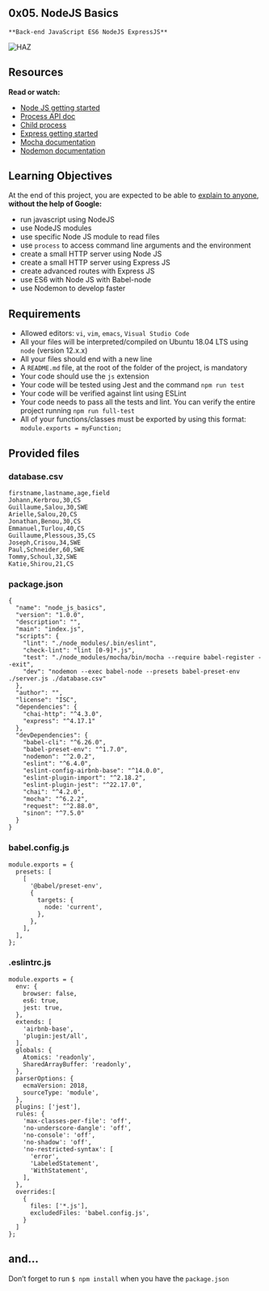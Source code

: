 ## 0x05. NodeJS Basics
    **Back-end JavaScript ES6 NodeJS ExpressJS**

![HAZ](https://s3.amazonaws.com/alx-intranet.hbtn.io/uploads/medias/2020/1/82692897e15d9f03256f.jpeg?X-Amz-Algorithm=AWS4-HMAC-SHA256&X-Amz-Credential=AKIARDDGGGOUSBVO6H7D%2F20231121%2Fus-east-1%2Fs3%2Faws4_request&X-Amz-Date=20231121T184708Z&X-Amz-Expires=86400&X-Amz-SignedHeaders=host&X-Amz-Signature=ae1a2ea01bb3040fd94f363d0e0723f225fef522d49e59cab420d33726eb5b0a)

## Resources
**Read or watch:**
   - [Node JS getting started](https://nodejs.org/en/docs/guides/getting-started-guide)
   - [Process API doc](https://node.readthedocs.io/en/latest/api/process/)
   - [Child process](https://nodejs.org/api/child_process.html)
   - [Express getting started](https://expressjs.com/en/starter/installing.html)
   - [Mocha documentation](https://mochajs.org/)
   - [Nodemon documentation](https://github.com/remy/nodemon#nodemon)

## Learning Objectives
At the end of this project, you are expected to be able to [explain to anyone](https://fs.blog/feynman-learning-technique/), **without the help of Google:**
   - run javascript using NodeJS
   - use NodeJS modules
   - use specific Node JS module to read files
   - use `process` to access command line arguments and the environment
   - create a small HTTP server using Node JS
   - create a small HTTP server using Express JS
   - create advanced routes with Express JS
   - use ES6 with Node JS with Babel-node
   - use Nodemon to develop faster

## Requirements
   - Allowed editors: `vi`, `vim`, `emacs`, `Visual Studio Code`
   - All your files will be interpreted/compiled on Ubuntu 18.04 LTS using `node` (version 12.x.x)
   - All your files should end with a new line
   - A `README.md` file, at the root of the folder of the project, is mandatory
   - Your code should use the `js` extension
   - Your code will be tested using Jest and the command `npm run test`
   - Your code will be verified against lint using ESLint
   - Your code needs to pass all the tests and lint. You can verify the entire project running `npm run full-test`
   - All of your functions/classes must be exported by using this format: `module.exports = myFunction;`

## Provided files

### database.csv

```
firstname,lastname,age,field
Johann,Kerbrou,30,CS
Guillaume,Salou,30,SWE
Arielle,Salou,20,CS
Jonathan,Benou,30,CS
Emmanuel,Turlou,40,CS
Guillaume,Plessous,35,CS
Joseph,Crisou,34,SWE
Paul,Schneider,60,SWE
Tommy,Schoul,32,SWE
Katie,Shirou,21,CS
```

### package.json

```
{
  "name": "node_js_basics",
  "version": "1.0.0",
  "description": "",
  "main": "index.js",
  "scripts": {
    "lint": "./node_modules/.bin/eslint",
    "check-lint": "lint [0-9]*.js",
    "test": "./node_modules/mocha/bin/mocha --require babel-register --exit",
    "dev": "nodemon --exec babel-node --presets babel-preset-env ./server.js ./database.csv"
  },
  "author": "",
  "license": "ISC",
  "dependencies": {
    "chai-http": "^4.3.0",
    "express": "^4.17.1"
  },
  "devDependencies": {
    "babel-cli": "^6.26.0",
    "babel-preset-env": "^1.7.0",
    "nodemon": "^2.0.2",
    "eslint": "^6.4.0",
    "eslint-config-airbnb-base": "^14.0.0",
    "eslint-plugin-import": "^2.18.2",
    "eslint-plugin-jest": "^22.17.0",
    "chai": "^4.2.0",
    "mocha": "^6.2.2",
    "request": "^2.88.0",
    "sinon": "^7.5.0"
  }
}
```

### babel.config.js

```
module.exports = {
  presets: [
    [
      '@babel/preset-env',
      {
        targets: {
          node: 'current',
        },
      },
    ],
  ],
};
```

### .eslintrc.js

```
module.exports = {
  env: {
    browser: false,
    es6: true,
    jest: true,
  },
  extends: [
    'airbnb-base',
    'plugin:jest/all',
  ],
  globals: {
    Atomics: 'readonly',
    SharedArrayBuffer: 'readonly',
  },
  parserOptions: {
    ecmaVersion: 2018,
    sourceType: 'module',
  },
  plugins: ['jest'],
  rules: {
    'max-classes-per-file': 'off',
    'no-underscore-dangle': 'off',
    'no-console': 'off',
    'no-shadow': 'off',
    'no-restricted-syntax': [
      'error',
      'LabeledStatement',
      'WithStatement',
    ],
  },
  overrides:[
    {
      files: ['*.js'],
      excludedFiles: 'babel.config.js',
    }
  ]
};
```

## and…
Don’t forget to run `$ npm install` when you have the `package.json`
